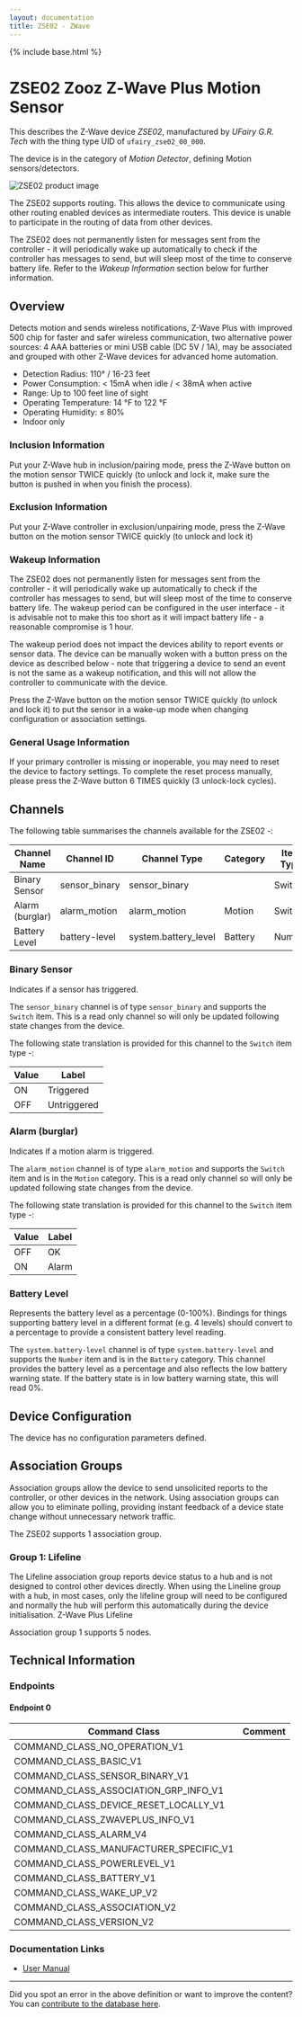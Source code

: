 ```yaml
---
layout: documentation
title: ZSE02 - ZWave
---
```


{% include base.html %}

# ZSE02 Zooz Z‑Wave Plus Motion Sensor
This describes the Z-Wave device *ZSE02*, manufactured by *UFairy G.R. Tech* with the thing type UID of ```ufairy_zse02_00_000```.

The device is in the category of *Motion Detector*, defining Motion sensors/detectors.

![ZSE02 product image](https://www.cd-jackson.com/zwave_device_uploads/571/571_default.jpg)


The ZSE02 supports routing. This allows the device to communicate using other routing enabled devices as intermediate routers.  This device is unable to participate in the routing of data from other devices.

The ZSE02 does not permanently listen for messages sent from the controller - it will periodically wake up automatically to check if the controller has messages to send, but will sleep most of the time to conserve battery life. Refer to the *Wakeup Information* section below for further information.

## Overview

Detects motion and sends wireless notifications, Z-Wave Plus with improved 500 chip for faster and safer wireless communication, two alternative power sources: 4 AAA batteries or mini USB cable (DC 5V / 1A), may be associated and grouped with other Z-Wave devices for advanced home automation.

  * Detection Radius: 110° / 16-23 feet
  * Power Consumption: < 15mA when idle / < 38mA when active
  * Range: Up to 100 feet line of sight
  * Operating Temperature: 14 °F to 122 °F
  * Operating Humidity: ≤ 80%
  * Indoor only

### Inclusion Information

Put your Z-Wave hub in inclusion/pairing mode, press the Z-Wave button on the motion sensor TWICE quickly (to unlock and lock it, make sure the button is pushed in when you finish the process).

### Exclusion Information

Put your Z-Wave controller in exclusion/unpairing mode, press the Z-Wave button on the motion sensor TWICE quickly (to unlock and lock it)

### Wakeup Information

The ZSE02 does not permanently listen for messages sent from the controller - it will periodically wake up automatically to check if the controller has messages to send, but will sleep most of the time to conserve battery life. The wakeup period can be configured in the user interface - it is advisable not to make this too short as it will impact battery life - a reasonable compromise is 1 hour.

The wakeup period does not impact the devices ability to report events or sensor data. The device can be manually woken with a button press on the device as described below - note that triggering a device to send an event is not the same as a wakeup notification, and this will not allow the controller to communicate with the device.


Press the Z-Wave button on the motion sensor TWICE quickly (to unlock and lock it) to put the sensor in a wake-up mode when changing configuration or association settings.

### General Usage Information

If your primary controller is missing or inoperable, you may need to reset the device to factory settings. To complete the reset process manually, please press the Z-Wave button 6 TIMES quickly (3 unlock-lock cycles).

## Channels

The following table summarises the channels available for the ZSE02 -:

| Channel Name | Channel ID | Channel Type | Category | Item Type |
|--------------|------------|--------------|----------|-----------|
| Binary Sensor | sensor_binary | sensor_binary |  | Switch | 
| Alarm (burglar) | alarm_motion | alarm_motion | Motion | Switch | 
| Battery Level | battery-level | system.battery_level | Battery | Number |

### Binary Sensor
Indicates if a sensor has triggered.

The ```sensor_binary``` channel is of type ```sensor_binary``` and supports the ```Switch``` item. This is a read only channel so will only be updated following state changes from the device.

The following state translation is provided for this channel to the ```Switch``` item type -:

| Value | Label     |
|-------|-----------|
| ON | Triggered |
| OFF | Untriggered |

### Alarm (burglar)
Indicates if a motion alarm is triggered.

The ```alarm_motion``` channel is of type ```alarm_motion``` and supports the ```Switch``` item and is in the ```Motion``` category. This is a read only channel so will only be updated following state changes from the device.

The following state translation is provided for this channel to the ```Switch``` item type -:

| Value | Label     |
|-------|-----------|
| OFF | OK |
| ON | Alarm |

### Battery Level
Represents the battery level as a percentage (0-100%). Bindings for things supporting battery level in a different format (e.g. 4 levels) should convert to a percentage to provide a consistent battery level reading.

The ```system.battery-level``` channel is of type ```system.battery-level``` and supports the ```Number``` item and is in the ```Battery``` category.
This channel provides the battery level as a percentage and also reflects the low battery warning state. If the battery state is in low battery warning state, this will read 0%.


## Device Configuration

The device has no configuration parameters defined.

## Association Groups

Association groups allow the device to send unsolicited reports to the controller, or other devices in the network. Using association groups can allow you to eliminate polling, providing instant feedback of a device state change without unnecessary network traffic.

The ZSE02 supports 1 association group.

### Group 1: Lifeline

The Lifeline association group reports device status to a hub and is not designed to control other devices directly. When using the Lineline group with a hub, in most cases, only the lifeline group will need to be configured and normally the hub will perform this automatically during the device initialisation.
Z-Wave Plus Lifeline

Association group 1 supports 5 nodes.

## Technical Information

### Endpoints

#### Endpoint 0

| Command Class | Comment |
|---------------|---------|
| COMMAND_CLASS_NO_OPERATION_V1| |
| COMMAND_CLASS_BASIC_V1| |
| COMMAND_CLASS_SENSOR_BINARY_V1| |
| COMMAND_CLASS_ASSOCIATION_GRP_INFO_V1| |
| COMMAND_CLASS_DEVICE_RESET_LOCALLY_V1| |
| COMMAND_CLASS_ZWAVEPLUS_INFO_V1| |
| COMMAND_CLASS_ALARM_V4| |
| COMMAND_CLASS_MANUFACTURER_SPECIFIC_V1| |
| COMMAND_CLASS_POWERLEVEL_V1| |
| COMMAND_CLASS_BATTERY_V1| |
| COMMAND_CLASS_WAKE_UP_V2| |
| COMMAND_CLASS_ASSOCIATION_V2| |
| COMMAND_CLASS_VERSION_V2| |

### Documentation Links

* [User Manual](https://www.cd-jackson.com/zwave_device_uploads/571/zooz-z-wave-plus-motion-sensor-zse02-user-manual.pdf)

---

Did you spot an error in the above definition or want to improve the content?
You can [contribute to the database here](http://www.cd-jackson.com/index.php/zwave/zwave-device-database/zwave-device-list/devicesummary/571).
